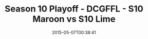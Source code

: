 ---
title: Season 10 Playoff - DCGFFL - S10 Maroon vs S10 Lime
teams-score:
- team: _teams/s10-maroon.md
  score:
- team: _teams/s10-lime.md
  score: 12
mvp: Adam R. (Maroon), Matt G. (Lime)
game-ball: N/A
sportsperson: ''
season: 10
week: 9
date: '2015-05-07T00:38:41'
pageid: season-10-playoff-4431-vs-4429
---